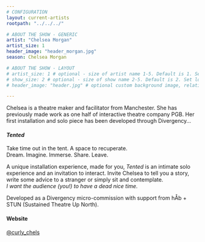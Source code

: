 ```yaml
---
# CONFIGURATION
layout: current-artists
rootpath: "../../../"

# ABOUT THE SHOW - GENERIC
artist: "Chelsea Morgan"
artist_size: 1
header_image: "header_morgan.jpg"
season: Chelsea Morgan

# ABOUT THE SHOW - LAYOUT
# artist_size: 1 # optional - size of artist name 1-5. Default is 1. Set longer names to lower values
# show_size: 2 # optional - size of show name 2-5. Default is 2. Set longer names to lower values
# header_image: "header.jpg" # optional custom background image, relative to current page

---
```

Chelsea is a theatre maker and facilitator from Manchester. She has previously made work as one half of interactive theatre company PGB. Her first installation and solo piece has been developed through Divergency…          
         
#### *Tented*               
Take time out in the tent. A space to recuperate.<br>Dream. Imagine. Immerse. Share. Leave.
         
A unique installation experience, made for you, *Tented* is an intimate solo experience and an invitation to interact. Invite Chelsea to tell you a story, write some advice to a stranger or simply sit and contemplate.         
*I want the audience (you!) to have a dead nice time.*         
         
Developed as a Divergency micro-commission with support from hÅb + STUN (Sustained Theatre Up North).          
         
#### Website          
<a href="http://twitter.com/curly_chels" target="_blank">@curly_chels</a>

